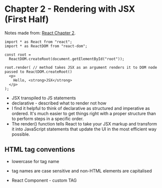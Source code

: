# Chapter 2 - Rendering with JSX (First Half)

Notes made from: [React Chapter 2](https://learning.oreilly.com/library/view/react-and-react/9781803231280/B18316_02_ePub.xhtml).

```
import * as React from "react";
import * as ReactDOM from "react-dom";

const root =
  ReactDOM.createRoot(document.getElementById("root"));

root.render( // method takes JSX as an argument renders it to DOM node passed to ReactDOM.createRoot()
  <p>
    Hello, <strong>JSX</strong>
  </p>
);
```

- JSX transpiled to JS statements
- declarative - described what to render not how
- I find it helpful to think of declarative as structured and imperative as ordered. It's much easier to get things right with a proper structure than to perform steps in a specific order.
- The render() function tells React to take your JSX markup and transform it into JavaScript statements that update the UI in the most efficient way possible.

## HTML tag conventions

- lowercase for tag name
- tag names are case sensitive and non-HTML elements are capitalised

- React Component - custom TAG
